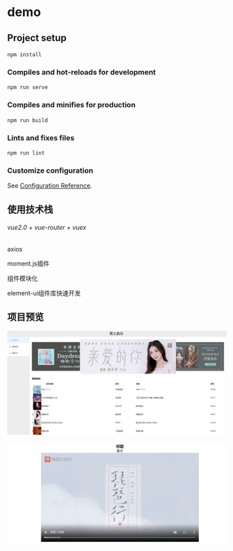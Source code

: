 # demo

## Project setup
```
npm install
```

### Compiles and hot-reloads for development
```
npm run serve
```

### Compiles and minifies for production
```
npm run build
```

### Lints and fixes files
```
npm run lint
```

### Customize configuration
See [Configuration Reference](https://cli.vuejs.org/config/).



## 使用技术栈

###### vue2.0 + vue-router  + vuex

axios

moment.js插件

组件模块化

element-ui组件库快速开发



## 项目预览

![1623820226454](assets/1623820226454.png)



![1623820254273](assets/1623820254273.png)

